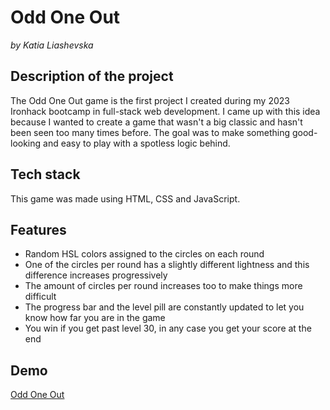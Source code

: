 # Odd One Out 

_by Katia Liashevska_

## Description of the project

The Odd One Out game is the first project I created during my 2023 Ironhack bootcamp in full-stack web development. 
I came up with this idea because I wanted to create a game that wasn't a big classic and hasn't been seen too many times before. The goal was to make something good-looking and easy to play with a spotless logic behind.

## Tech stack

This game was made using HTML, CSS and JavaScript.

## Features

- Random HSL colors assigned to the circles on each round
- One of the circles per round has a slightly different lightness and this difference increases progressively
- The amount of circles per round increases too to make things more difficult
- The progress bar and the level pill are constantly updated to let you know how far you are in the game 
- You win if you get past level 30, in any case you get your score at the end 

## Demo

[Odd One Out](https://katialiashevska.github.io/odd-one-out-game/ "Odd One Out")
